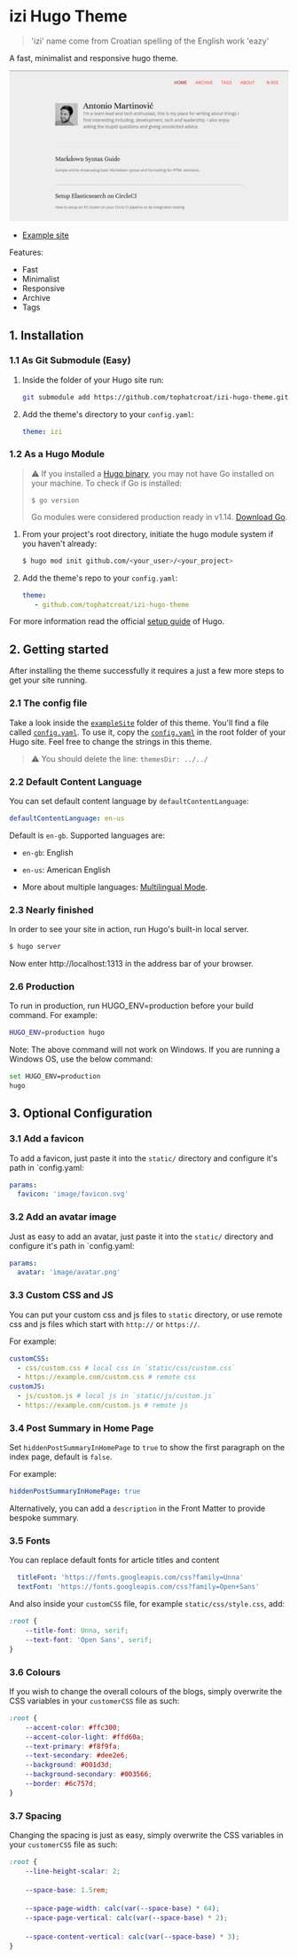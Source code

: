 # izi Hugo Theme

> 'izi' name come from Croatian spelling of the English work 'eazy'

A fast, minimalist and responsive hugo theme.

![./images/screenshot.png](https://raw.githubusercontent.com/tophatcroat/izi-hugo-theme/master/images/screenshot.png)

- [Example site](https://martinovic.blog)

Features:

- Fast
- Minimalist
- Responsive
- Archive
- Tags

## 1. Installation

### 1.1 As Git Submodule (Easy)

1. Inside the folder of your Hugo site run:
    ```bash
    git submodule add https://github.com/tophatcroat/izi-hugo-theme.git themes/izi
    ```

2. Add the theme's directory to your `config.yaml`:

    ```yaml
   theme: izi
    ```

### 1.2 As a Hugo Module

> ⚠️ If you installed a [Hugo binary](https://gohugo.io/getting-started/installing/#binary-cross-platform),
> you may not have Go installed on your machine. To check if Go is installed:
> ```
> $ go version
> ```
>  Go modules were considered production ready in v1.14. [Download Go](https://golang.org/dl/).

1. From your project's root directory, initiate the hugo module system if you haven't already:

    ```bash
    $ hugo mod init github.com/<your_user>/<your_project>
    ```

2. Add the theme's repo to your `config.yaml`:

    ```yaml
    theme:
       - github.com/tophatcroat/izi-hugo-theme
    ```

For more information read the official [setup guide](//gohugo.io/overview/installing/) of Hugo.


## 2. Getting started

After installing the theme successfully it requires a just a few more steps to get your site running.


### 2.1 The config file

Take a look inside the [`exampleSite`](https://github.com/tophatcroat/izi-hugo-theme/tree/master/exampleSite) folder of
this theme. You'll find a file called
[`config.yaml`](https://github.com/tophatcroat/izi-hugo-theme/blob/master/exampleSite/config.yaml).
To use it, copy the [`config.yaml`](https://github.com/tophatcroat/izi-hugo-theme/blob/master/exampleSite/config.yaml)
in the root folder of your Hugo site. Feel free to change the strings in this theme.

> ⚠️ You should delete the line: `themesDir: ../../`

### 2.2 Default Content Language

You can set default content language by `defaultContentLanguage`:

```yaml
defaultContentLanguage: en-us
```

Default is `en-gb`. Supported languages are:

- `en-gb`: English
- `en-us`: American English

- More about multiple languages: [Multilingual Mode](https://gohugo.io/content-management/multilingual/).


### 2.3 Nearly finished

In order to see your site in action, run Hugo's built-in local server.

```bash
$ hugo server
```

Now enter http://localhost:1313 in the address bar of your browser.

### 2.6 Production

To run in production, run HUGO_ENV=production before your build command.
For example:

```bash
HUGO_ENV=production hugo
```

Note: The above command will not work on Windows. If you are running a Windows OS, use the below command:

```bash
set HUGO_ENV=production
hugo
```

## 3. Optional Configuration

### 3.1 Add a favicon

To add a favicon, just paste it into the `static/` directory and configure it's path in `config.yaml:
```yaml
params:
  favicon: 'image/favicon.svg'
```

### 3.2 Add an avatar image

Just as easy to add an avatar, just paste it into the `static/` directory and configure it's path in `config.yaml:
```yaml
params:
  avatar: 'image/avatar.png'
```

### 3.3 Custom CSS and JS

You can put your custom css and js files to `static` directory, or use remote css and js files which start with
`http://` or `https://`.

For example:

```yaml
customCSS:
  - css/custom.css # local css in `static/css/custom.css`
  - https://example.com/custom.css # remote css
customJS:
  - js/custom.js # local js in `static/js/custom.js`
  - https://example.com/custom.js # remote js
```

### 3.4 Post Summary in Home Page

Set `hiddenPostSummaryInHomePage` to `true` to show the first paragraph on the index page, default is `false`.

For example:

```yaml
hiddenPostSummaryInHomePage: true
```

Alternatively, you can add a `description` in the Front Matter to provide bespoke summary.


### 3.5 Fonts

You can replace default fonts for article titles and content

```yaml
  titleFont: 'https://fonts.googleapis.com/css?family=Unna'
  textFont: 'https://fonts.googleapis.com/css?family=Open+Sans'
```

And also inside your `customCSS` file, for example `static/css/style.css`, add:
```css
:root {
    --title-font: Unna, serif;
    --text-font: 'Open Sans', serif;
}
```

### 3.6 Colours

If you wish to change the overall colours of the blogs, simply overwrite the CSS variables in your `customerCSS` file
as such:

```css
:root {
    --accent-color: #ffc300;
    --accent-color-light: #ffd60a;
    --text-primary: #f8f9fa;
    --text-secondary: #dee2e6;
    --background: #001d3d;
    --background-secondary: #003566;
    --border: #6c757d;
}
```

### 3.7 Spacing

Changing the spacing is just as easy, simply overwrite the CSS variables in your `customerCSS` file
as such:

```css
:root {
    --line-height-scalar: 2;

    --space-base: 1.5rem;

    --space-page-width: calc(var(--space-base) * 64);
    --space-page-vertical: calc(var(--space-base) * 2);

    --space-content-vertical: calc(var(--space-base) * 3);
}
```
